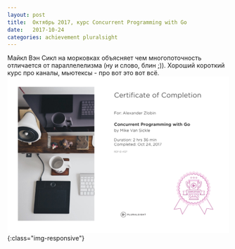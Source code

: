 ```yaml
---
layout: post
title:  Октябрь 2017, курс Concurrent Programming with Go
date:   2017-10-24
categories: achievement pluralsight
---
```

Майкл Вэн Сикл на морковках объясняет чем многопоточность отличается от параллелелизма (ну и слово, блин ;)). Хороший короткий курс про каналы, мьютексы - про вот это вот всё.
![Certificate of completion](/assets/img/PS4127-2.jpg){:class="img-responsive"}